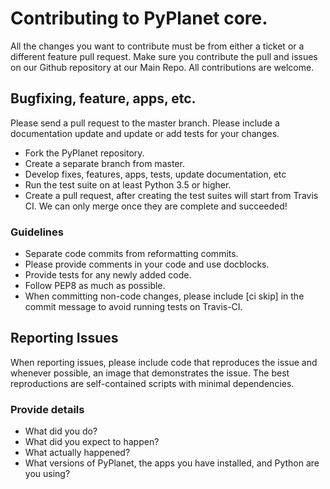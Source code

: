 # Contributing to PyPlanet core.

All the changes you want to contribute must be from either a ticket or a different feature pull request. Make sure you contribute the pull and issues on our Github 
repository at our Main Repo.
All contributions are welcome.

## Bugfixing, feature, apps, etc.

Please send a pull request to the master branch. 
Please include a documentation update and update or add tests for your changes.

- Fork the PyPlanet repository.
- Create a separate branch from master.
- Develop fixes, features, apps, tests, update documentation, etc
- Run the test suite on at least Python 3.5 or higher.
- Create a pull request, after creating the test suites will start from Travis CI. We can only merge once they are complete and succeeded!

### Guidelines

- Separate code commits from reformatting commits.
- Please provide comments in your code and use docblocks.
- Provide tests for any newly added code.
- Follow PEP8 as much as possible.
- When committing non-code changes, please include [ci skip] in the commit message to avoid running tests on Travis-CI.

## Reporting Issues

When reporting issues, please include code that reproduces the issue and whenever possible, an image that demonstrates the issue. The best reproductions are self-contained scripts with minimal dependencies.

### Provide details

- What did you do?
- What did you expect to happen?
- What actually happened?
- What versions of PyPlanet, the apps you have installed, and Python are you using?
